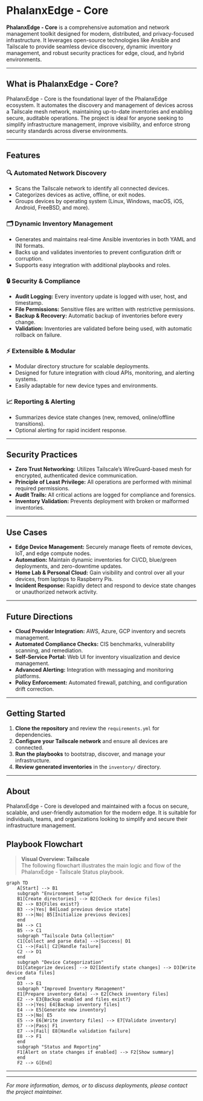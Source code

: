 # PhalanxEdge - Core

**PhalanxEdge - Core** is a comprehensive automation and network management toolkit designed for modern, distributed, and privacy-focused infrastructure. It leverages open-source technologies like Ansible and Tailscale to provide seamless device discovery, dynamic inventory management, and robust security practices for edge, cloud, and hybrid environments.

---

## What is PhalanxEdge - Core?

PhalanxEdge - Core is the foundational layer of the PhalanxEdge ecosystem. It automates the discovery and management of devices across a Tailscale mesh network, maintaining up-to-date inventories and enabling secure, auditable operations. The project is ideal for anyone seeking to simplify infrastructure management, improve visibility, and enforce strong security standards across diverse environments.

---

## Features

### 🔍 Automated Network Discovery

- Scans the Tailscale network to identify all connected devices.
- Categorizes devices as active, offline, or exit nodes.
- Groups devices by operating system (Linux, Windows, macOS, iOS, Android, FreeBSD, and more).

### 🗂️ Dynamic Inventory Management

- Generates and maintains real-time Ansible inventories in both YAML and INI formats.
- Backs up and validates inventories to prevent configuration drift or corruption.
- Supports easy integration with additional playbooks and roles.

### 🔒 Security & Compliance

- **Audit Logging:** Every inventory update is logged with user, host, and timestamp.
- **File Permissions:** Sensitive files are written with restrictive permissions.
- **Backup & Recovery:** Automatic backup of inventories before every change.
- **Validation:** Inventories are validated before being used, with automatic rollback on failure.

### ⚡ Extensible & Modular

- Modular directory structure for scalable deployments.
- Designed for future integration with cloud APIs, monitoring, and alerting systems.
- Easily adaptable for new device types and environments.

### 📈 Reporting & Alerting

- Summarizes device state changes (new, removed, online/offline transitions).
- Optional alerting for rapid incident response.

---

## Security Practices

- **Zero Trust Networking:** Utilizes Tailscale’s WireGuard-based mesh for encrypted, authenticated device communication.
- **Principle of Least Privilege:** All operations are performed with minimal required permissions.
- **Audit Trails:** All critical actions are logged for compliance and forensics.
- **Inventory Validation:** Prevents deployment with broken or malformed inventories.

---

## Use Cases

- **Edge Device Management:** Securely manage fleets of remote devices, IoT, and edge compute nodes.
- **Automation:** Maintain dynamic inventories for CI/CD, blue/green deployments, and zero-downtime updates.
- **Home Lab & Personal Cloud:** Gain visibility and control over all your devices, from laptops to Raspberry Pis.
- **Incident Response:** Rapidly detect and respond to device state changes or unauthorized network activity.

---

## Future Directions

- **Cloud Provider Integration:** AWS, Azure, GCP inventory and secrets management.
- **Automated Compliance Checks:** CIS benchmarks, vulnerability scanning, and remediation.
- **Self-Service Portal:** Web UI for inventory visualization and device management.
- **Advanced Alerting:** Integration with messaging and monitoring platforms.
- **Policy Enforcement:** Automated firewall, patching, and configuration drift correction.

---

## Getting Started

1. **Clone the repository** and review the `requirements.yml` for dependencies.
2. **Configure your Tailscale network** and ensure all devices are connected.
3. **Run the playbooks** to bootstrap, discover, and manage your infrastructure.
4. **Review generated inventories** in the `inventory/` directory.

---

## About

PhalanxEdge - Core is developed and maintained with a focus on secure, scalable, and user-friendly automation for the modern edge. It is suitable for individuals, teams, and organizations looking to simplify and secure their infrastructure management.

## Playbook Flowchart

> **Visual Overview: Tailscale**  
> The following flowchart illustrates the main logic and flow of the PhalanxEdge - Tailscale Status playbook.
```mermaid
graph TD
    A[Start] --> B1
    subgraph "Environment Setup"
    B1[Create directories] --> B2[Check for device files]
    B2 --> B3{Files exist?}
    B3 -->|Yes| B4[Load previous device state]
    B3 -->|No| B5[Initialize previous devices]
    end
    B4 --> C1
    B5 --> C1
    subgraph "Tailscale Data Collection"
    C1[Collect and parse data] -->|Success| D1
    C1 -->|Fail| C2[Handle failure]
    C2 --> D1
    end
    subgraph "Device Categorization"
    D1[Categorize devices] --> D2[Identify state changes] --> D3[Write device data files]
    end
    D3 --> E1
    subgraph "Improved Inventory Management"
    E1[Prepare inventory data] --> E2[Check inventory files]
    E2 --> E3{Backup enabled and files exist?}
    E3 -->|Yes| E4[Backup inventory files]
    E4 --> E5[Generate new inventory]
    E3 -->|No| E5
    E5 --> E6[Write inventory files] --> E7[Validate inventory]
    E7 -->|Pass| F1
    E7 -->|Fail| E8[Handle validation failure]
    E8 --> F1
    end
    subgraph "Status and Reporting"
    F1[Alert on state changes if enabled] --> F2[Show summary]
    end
    F2 --> G[End]
```

---



---

*For more information, demos, or to discuss deployments, please contact the project maintainer.*
